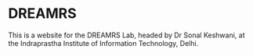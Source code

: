 # DREAMRS
This is a website for the DREAMRS Lab, headed by Dr Sonal Keshwani, at the Indraprastha Institute of Information Technology, Delhi. 
